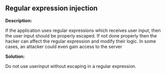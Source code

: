 
Regular expression injection
-------


**Description:**

If the application uses regular expressions which receives user input, then the user input should be properly escaped. 
If not done properly then the hacker can affect the regular expression and modify their logic. 
In some cases, an attacker could even gain access to the server


**Solution:**

Do not use userinput without escaping in a regular expression.	